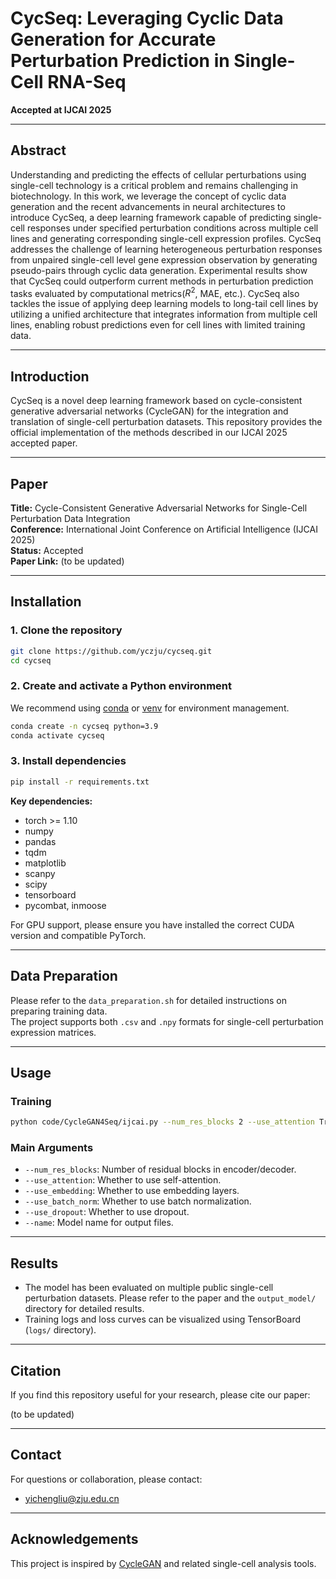 
# CycSeq: Leveraging Cyclic Data Generation for Accurate Perturbation Prediction in Single-Cell RNA-Seq
**Accepted at IJCAI 2025**

---

## Abstract

Understanding and predicting the effects of cellular perturbations using single-cell technology is a critical problem and remains challenging in biotechnology. 
In this work, we leverage the concept of cyclic data generation and the recent advancements in neural architectures to introduce CycSeq, a deep learning framework capable of predicting single-cell responses under specified perturbation conditions across multiple cell lines and generating corresponding single-cell expression profiles. 
CycSeq addresses the challenge of learning heterogeneous perturbation responses from unpaired single-cell level gene expression observation by generating pseudo-pairs through cyclic data generation. Experimental results show that CycSeq could outperform current methods in perturbation prediction tasks evaluated by computational metrics($R^2$, MAE, etc.). CycSeq also tackles the issue of applying deep learning models to long-tail cell lines by utilizing a unified architecture that integrates information from multiple cell lines, enabling robust predictions even for cell lines with limited training data.

---

## Introduction

CycSeq is a novel deep learning framework based on cycle-consistent generative adversarial networks (CycleGAN) for the integration and translation of single-cell perturbation datasets. This repository provides the official implementation of the methods described in our IJCAI 2025 accepted paper.

---

## Paper

**Title:** Cycle-Consistent Generative Adversarial Networks for Single-Cell Perturbation Data Integration   
**Conference:** International Joint Conference on Artificial Intelligence (IJCAI 2025)  
**Status:** Accepted  
**Paper Link:** (to be updated) 

---

## Installation

### 1. Clone the repository

```bash
git clone https://github.com/yczju/cycseq.git
cd cycseq
```

### 2. Create and activate a Python environment

We recommend using [conda](https://docs.conda.io/) or [venv](https://docs.python.org/3/library/venv.html) for environment management.

```bash
conda create -n cycseq python=3.9
conda activate cycseq
```

### 3. Install dependencies

```bash
pip install -r requirements.txt
```

**Key dependencies:**
- torch >= 1.10
- numpy
- pandas
- tqdm
- matplotlib
- scanpy
- scipy
- tensorboard
- pycombat, inmoose

For GPU support, please ensure you have installed the correct CUDA version and compatible PyTorch.

---

## Data Preparation

Please refer to the `data_preparation.sh` for detailed instructions on preparing training data.  
The project supports both `.csv` and `.npy` formats for single-cell perturbation expression matrices.

---

## Usage

### Training

```bash
python code/CycleGAN4Seq/ijcai.py --num_res_blocks 2 --use_attention True --use_embedding False --use_batch_norm False --use_dropout True --name cycseq
```

### Main Arguments

- `--num_res_blocks`: Number of residual blocks in encoder/decoder.
- `--use_attention`: Whether to use self-attention.
- `--use_embedding`: Whether to use embedding layers.
- `--use_batch_norm`: Whether to use batch normalization.
- `--use_dropout`: Whether to use dropout.
- `--name`: Model name for output files.

---

## Results

- The model has been evaluated on multiple public single-cell perturbation datasets. Please refer to the paper and the `output_model/` directory for detailed results.
- Training logs and loss curves can be visualized using TensorBoard (`logs/` directory).

---

## Citation

If you find this repository useful for your research, please cite our paper:

(to be updated) 

---

## Contact

For questions or collaboration, please contact:  
- yichengliu@zju.edu.cn

---

## Acknowledgements

This project is inspired by [CycleGAN](https://github.com/junyanz/pytorch-CycleGAN-and-pix2pix) and related single-cell analysis tools.